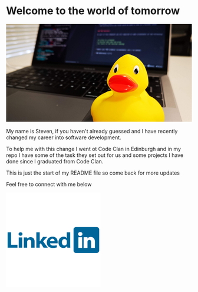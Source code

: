 # Welcome to the world of tomorrow
![image of a rubber duck in front of a macbook](banner.jpg)

My name is Steven, if you haven't already guessed and I have recently changed my career into software development.

To help me with this change I went ot Code Clan in Edinburgh and in my repo I have some of the task they set out for us and some projects I have done since I graduated from Code Clan.

This is just the start of my README file so come back for more updates

Feel free to connect with me below

[![Link to my linkedin profile](linkedin-logo.png)](https://www.linkedin.com/in/steven-j-burrows/)
